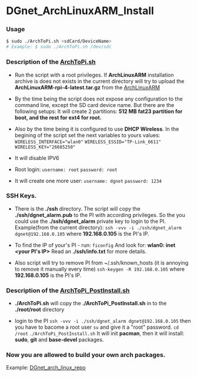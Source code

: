 # DGnet_ArchLinuxARM_Install

### Usage
```sh
$ sudo ./ArchToPi.sh <sdCard/DeviceName>
# Example: $ sudo ./ArchToPi.sh /dev/sdc
```


### Description of the [ArchToPi.sh]()
- Run the script with a root privileges.
If **ArchLinuxARM** installation archive is does not exists in the current directory
will try to upload the **ArchLinuxARM-rpi-4-latest.tar.gz** from the [ArchLinuxARM](https://archlinuxarm.org/about/downloads)

- By the time being the script does not expose any configuration to the command line, except the SD card device name.
But there are the following setups:
It will create 2 partitions: **512 MB fat23 partition for boot, and the rest for ext4 for root.**

- Also by the time being it is configured to use **DHCP Wireless**. 
In the begining of the script set the next variables to yours values:
`WIRELESS_INTERFACE="wlan0"`
`WIRELESS_ESSID="TP-Link_6611"`
`WIRELESS_KEY="26685250"`

- It will disable IPV6
- Root login:
`username: root`
`password: root`

- It will create one more user:
`username: dgnet`
`password: 1234`

### SSH Keys.

- There is the **./ssh** directory. The script will copy the **./ssh/dgnet_alarm.pub** to the PI with according privileges.
So the you could use the **./ssh/dgnet_alarm** private key to login to the PI. Example(from the current directory):
`ssh -vvv -i ./ssh/dgnet_alarm dgnet@192.168.0.105`
where **192.168.0.105** is the PI's IP.
- To find the IP of your's PI - run:
`ficonfig`
And look for: **wlan0: inet <your PI's IP>**
Read an **./ssh/info.txt** for more details.

- Also script will try to remove PI from ~/.ssh/known_hosts (it is annoying to remove it manually every time)
`ssh-keygen -R 192.168.0.105`
where **192.168.0.105** is the PI's IP.


### Description of the [ArchToPi_PostInstall.sh]()

- **./ArchToPi.sh** will copy the **./ArchToPi_PostInstall.sh** in to the **./root/root** directory

- login to the PI
`ssh -vvv -i ./ssh/dgnet_alarm dgnet@192.168.0.105`
then you have to bacome a root user
`su`
and give it a "root" password.
`cd /root`
`./ArchToPi_PostInstall.sh`
It will init **pacman**, then it will install: **sudo**, **git** and **base-devel** packages.

### Now you are allowed to build your own arch packages. 
Example: [DGnet_arch_linux_repo](https://github.com/andriykutsevol/DGnet_arch_linux_repo)